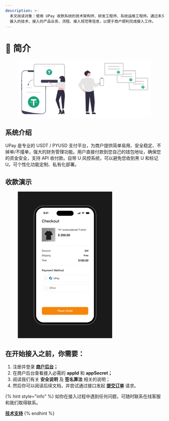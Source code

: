 ```yaml
---
description: >-
  本文阅读对象：使用 UPay 收款系统的技术架构师、研发工程师、系统运维工程师。通过本文档，商户可了解 UPay
  接入的技术、接入的产品业务、流程、接入规范等信息，以便于商户顺利完成接入工作。
---
```


# 👋 简介



<figure><img src=".gitbook/assets/upay.ink (1).png" alt=""><figcaption></figcaption></figure>

## 系统介绍

UPay 是专业的 USDT / PYUSD 支付平台，为商户提供简单易用、安全稳定、不掉单/不撞单，强大的财务管理功能。用户直接付款到您自己的钱包地址，确保您的资金安全，支持 API 收付款。自带 U 风控系统，可以避免您收到黑 U 和标记 U。可个性化功能定制、私有化部署。



## 收款演示

<div align="left">

<figure><img src=".gitbook/assets/UPay-2.gif" alt="" width="300"><figcaption></figcaption></figure>

</div>



## 在开始接入之前，你需要：

1. 注册并登录 [**商户后台**](https://app.upay.ink/user/login)**；**
2. 在商户后台查看接入必需的 **appId** 和 **appSecret；**
3. 阅读我们有关 **安全说明** 及 **签名算法** 相关的说明；
4. 然后你可以阅读后续文档，并尝试通过接口发起 [**提交订单**](broken-reference) 请求。



{% hint style="info" %}
如你在接入过程中遇到任何问题，可随时联系在线客服和我们取得联系。

[**技术支持**](https://t.me/UPay\_ink)
{% endhint %}

